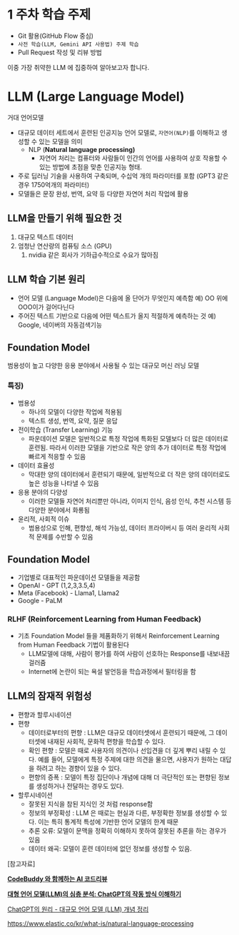 # 1 주차 학습 주제

- Git 활용(GitHub Flow 중심)
- `사전 학습(LLM, Gemini API 사용법) 주제 학습`
- Pull Request 작성 및 리뷰 방법

이중 가장 취약한 LLM 에 집중하여 알아보고자 합니다.

# LLM (Large Language Model)

거대 언어모델

- 대규모 데이터 세트에서 훈련된 인공지능 언어 모델로, `자연어(NLP)`를 이해하고 생성할 수 있는 모델을 의미
    - NLP (**Natural language processing)**
        - 자연어 처리는 컴퓨터와 사람들이 인간의 언어를 사용하여 상호 작용할 수 있는 방법에 초점을 맞춘 인공지능 형태.
- 주로 딥러닝 기술을 사용하여 구축되며, 수십억 개의 파라미터를 포함 (GPT3 같은 경우 1750억개의 파라미터)
- 모델들은 문장 완성, 번역, 요약 등 다양한 자연어 처리 작업에 활용

## LLM을 만들기 위해 필요한 것

1. 대규모 텍스트 데이터
2. 엄청난 연산량의 컴퓨팅 소스 (GPU)
    1. nvidia 같은 회사가 기하급수적으로 수요가 많아짐

## LLM 학습 기본 원리

- 언어 모델 (Language Model)은 다음에 올 단어가 무엇인지 예측함
예) OO 위에 OOO이가 걸어다닌다
- 주어진 텍스트 기반으로 다음에 어떤 텍스트가 올지 적절하게 예측하는 것
예) Google, 네이버의 자동검색기능

## Foundation Model

범용성이 높고 다양한 응용 분야에서 사용될 수 있는 대규모 머신 러닝 모델

### 특징)
- 범용성
    - 하나의 모델이 다양한 작업에 적용됨
    - 텍스트 생성, 번역, 요약, 질문 응답
- 전이학습 (Transfer Learning) 기능
    - 파운데이션 모델은 일반적으로 특정 작업에 특화된 모델보다 더 많은 데이터로 훈련됨. 따라서 이러한 모델을 기반으로 작은 양의 추가 데이터로 특정 작업에 빠르게 적응할 수 있음
- 데이터 효율성
    - 막대한 양의 데이터에서 훈련되기 때문에, 일반적으로 더 작은 양의 데이터로도 높은 성능을 나타낼 수 있음
- 응용 분야의 다양성
    - 이러한 모델들 자연어 처리뿐만 아니라, 이미지 인식, 음성 인식, 추천 시스템 등 다양한 분야에서 화룡됨
- 윤리적, 사회적 이슈
    - 범용성으로 인해, 편향성, 해석 가능성, 데이터 프라이버시 등 여러 윤리적 사회적 문제를 수반할 수 있음

## Foundation Model

- 기업별로 대표적인 파운데이션 모델들을 제공함
- OpenAI - GPT (1,2,3,3.5,4)
- Meta (Facebook) - Llama1, Llama2
- Google - PaLM

### RLHF (Reinforcement Learning from Human Feedback)

- 기초 Foundation Model 들을 제품화하기 위해서 Reinforcement Learning from Human Feedback 기법이 활용된다
    - LLM모델에 대해, 사람이 평가를 하여 사람이 선호하는 Response를 내보내끔 걸러줌
    - Internet에 논란이 되는 욕설 발언등을 학습과정에서 필터링을 함

## LLM의 잠재적 위험성

- 편향과 할루시네이션
- 편향
    - 데이터로부터의 편향 : LLM은 대규모 데이터셋에서 훈련되기 때문에, 그 데이터셋에 내재된 사회적, 문화적 편향을 학습할 수 있다.
    - 확인 편향 : 모델은 때로 사용자의 의견이나 선입견을 더 깊게 뿌리 내릴 수 있다. 예를 들어, 모델에게 특정 주제에 대한 의견을 물으면, 사용자가 원하는 대답을 하려고 하는 경향이 있을 수 있다.
    - 편향의 증폭 : 모델이 특정 집단이나 개념에 대해 더 극단적인 또는 편향된 정보를 생성하거나 전달하는 경우도 있다.
- 할루시네이션
    - 잘못된 지식을 참된 지식인 것 처럼 response함
    - 정보의 부정확성 : LLM 은 때로는 현실과 다른, 부정확한 정보를 생성할 수 있다. 이는 특히 통계적 특성에 기반한 언어 모델의 한계 때문
    - 추론 오류: 모델이 문맥을 정확히 이해하지 못하여 잘못된 추론을 하는 경우가 있음
    - 데이터 왜곡: 모델이 훈련 데이터에 없던 정보를 생성할 수 있음.

[참고자료]

[**CodeBuddy 와 함께하는 AI 코드리뷰**](https://if.kakao.com/session/35)

[**대형 언어 모델(LLM)의 심층 분석: ChatGPT의 작동 방식 이해하기**](https://www.youtube.com/watch?v=6PTCwRRUHjE)

[ChatGPT의 원리 - 대규모 언어 모델 (LLM) 개념 정리](https://www.youtube.com/watch?v=-vnxFKHmKjc)

https://www.elastic.co/kr/what-is/natural-language-processing